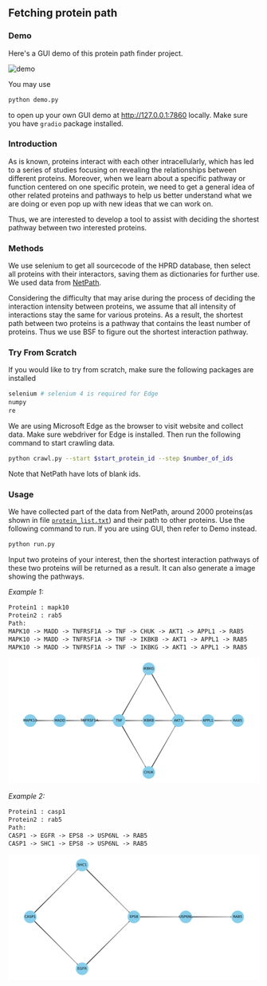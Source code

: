 ## Fetching protein path

### Demo

Here's a GUI demo of this protein path finder project.

![demo](./demo.gif)

You may use
```bash
python demo.py
```
to open up your own GUI demo at http://127.0.0.1:7860 locally. Make sure you have ```gradio``` package installed.

### Introduction
As is known, proteins interact with each other intracellularly, which has led to a series of studies focusing on revealing the relationships between different proteins. Moreover, when we learn about a specific pathway or function centered on one specific protein, we need to get a general idea of other related proteins and pathways to help us better understand what we are doing or even pop up with new ideas that we can work on.

Thus, we are interested to develop a tool to assist with deciding the shortest pathway between two interested proteins.

### Methods

We use selenium to get all sourcecode of the HPRD database, then select all proteins with their interactors, saving them as dictionaries for further use. We used data from [NetPath](http://www.netpath.org).

Considering the difficulty that may arise during the process of deciding the interaction intensity between proteins, we assume that all intensity of interactions stay the same for various proteins. As a result, the shortest path between two proteins is a pathway that contains the least number of proteins. Thus we use BSF to figure out the shortest interaction pathway.

### Try From Scratch
If you would like to try from scratch, make sure the following packages are installed
```python
selenium # selenium 4 is required for Edge
numpy
re
```
We are using Microsoft Edge as the browser to visit website and collect data. Make sure webdriver for Edge is installed. Then run the following command to start crawling data.
```bash
python crawl.py --start $start_protein_id --step $number_of_ids
```
Note that NetPath have lots of blank ids.

### Usage
We have collected part of the data from NetPath, around 2000 proteins(as shown in file [```protein_list.txt```](https://github.com/RafaDD/Protein-Path-with-Netpath/blob/main/protein_list.txt)) and their path to other proteins. Use the following command to run. If you are using GUI, then refer to Demo instead.

```bash
python run.py
```

Input two proteins of your interest, then the shortest interaction pathways of these two proteins will be returned as a result. It can also generate a image showing the pathways.

_Example 1:_
```
Protein1 : mapk10
Protein2 : rab5
Path:
MAPK10 -> MADD -> TNFRSF1A -> TNF -> CHUK -> AKT1 -> APPL1 -> RAB5
MAPK10 -> MADD -> TNFRSF1A -> TNF -> IKBKB -> AKT1 -> APPL1 -> RAB5
MAPK10 -> MADD -> TNFRSF1A -> TNF -> IKBKG -> AKT1 -> APPL1 -> RAB5
```
![](./imgs/MAPK10->RAB5.png)

_Example 2:_
```
Protein1 : casp1 
Protein2 : rab5
Path:
CASP1 -> EGFR -> EPS8 -> USP6NL -> RAB5
CASP1 -> SHC1 -> EPS8 -> USP6NL -> RAB5
```
![](./imgs/CASP1->RAB5.png)